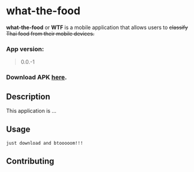 # what-the-food

**what-the-food** or **WTF** is a mobile application that allows users to ~~classify Thai food from their mobile devices.~~
### App version:
> 0.0.-1
### Download APK [here](https://github.com/paleumm/what-the-food/raw/wtf-andriod-app/wtf_app/app/release/app-release.apk).

## Description

This application is ...

## Usage

```
just download and btooooom!!!
```

## Contributing
